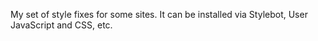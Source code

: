 My set of style fixes for some sites.
It can be installed via Stylebot, User JavaScript and CSS, etc.
